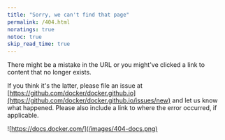 ```yaml
---
title: "Sorry, we can't find that page"
permalink: /404.html
noratings: true
notoc: true
skip_read_time: true
---
```


There might be a mistake in the URL or you might've clicked a link to content
that no longer exists.

If you think it's the latter, please file an issue at [https://github.com/docker/docker.github.io](https://github.com/docker/docker.github.io/issues/new)
and let us know what happened. Please also include a link to where the error
occurred, if applicable.

![https://docs.docker.com/](/images/404-docs.png)
